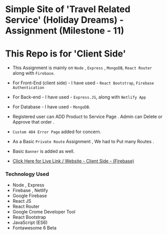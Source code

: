 # Simple Site of 'Travel Related Service' (Holiday Dreams) - Assignment (Milestone - 11)
# This Repo is for 'Client Side'

* This Assignment is mainly on `Node` , `Express` , `MongoDB`, `React Router` along with `Firebase`.

* For Front-End (client side) - I have used - `React Bootstrap`, `Firebase Authentication`

* For Back-end - I have used - `Express.JS`, along with `Netlify App`

* For Database - I have used - `MongoDB`.

* Registered user can ADD Product to Service Page . Admin can Delete or Approve that order .

* `Custom 404 Error Page` added for concern.

* As a Basic `Private Route` Assignment , We had to Put many Routes .

* Basic `Banner` is added as well. 

* [Click Here for Live Link / Website - Client Side - (Firebase)](https://dreamtrailtour.netlify.app/)


### Technology Used

* Node , Express
* Firebase , Netlify
* Google Firebase
* React JS
* React Router
* Google Crome Developer Tool
* React Bootstrap
* JavaScript (ES6)
* Fontawesome 6 Beta

<!-- * Screenshot of Live Site -

![alt text](public/demo.png) -->